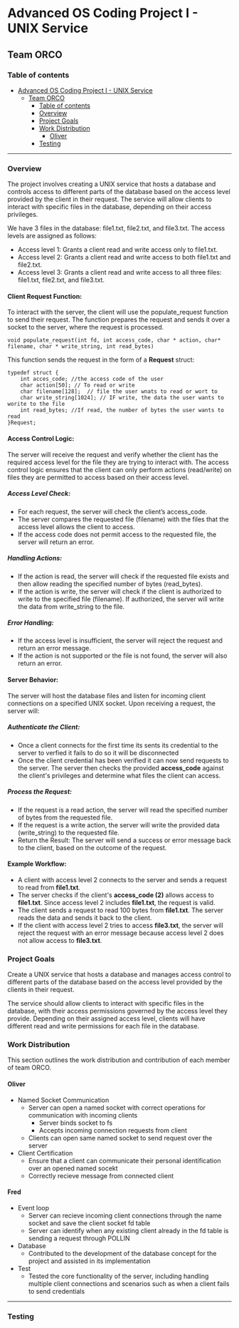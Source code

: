 # Advanced OS Coding Project I - UNIX Service

## Team ORCO

### Table of contents

- [Advanced OS Coding Project I - UNIX Service](#advanced-os-coding-project-i---unix-service)
  - [Team ORCO](#team-orco)
    - [Table of contents](#table-of-contents)
    - [Overview](#overview)
    - [Project Goals](#project-goals)
    - [Work Distribution](#work-distribution)
      - [Oliver](#oliver)
    - [Testing](#testing)

---

### Overview

The project involves creating a UNIX service that hosts a database and controls access to different parts of the database based on the access level provided by the client in their request. The service will allow clients to interact with specific files in the database, depending on their access privileges.

We have 3 files in the database: file1.txt, file2.txt, and file3.txt. The access levels are assigned as follows:

  - Access level 1: Grants a client read and write access only to file1.txt.
  - Access level 2: Grants a client read and write access to both file1.txt and file2.txt.
  - Access level 3: Grants a client read and write access to all three files: file1.txt, file2.txt, and file3.txt.

#### Client Request Function:

To interact with the server, the client will use the populate_request function to send their request. The function prepares the request and sends it over a socket to the server, where the request is processed.

``` 
void populate_request(int fd, int access_code, char * action, char* filename, char * write_string, int read_bytes)
```
This function sends the request in the form of a **Request** struct:
```
typedef struct {
    int acces_code; //the access code of the user
    char action[50]; // To read or write
    char filename[128];  // file the user wnats to read or wort to
    char write_string[1024]; // IF write, the data the user wants to worite to the file
    int read_bytes; //If read, the number of bytes the user wants to read
}Request;
```

#### Access Control Logic:

The server will receive the request and verify whether the client has the required access level for the file they are trying to interact with. The access control logic ensures that the client can only perform actions (read/write) on files they are permitted to access based on their access level.

  ##### Access Level Check:
  - For each request, the server will check the client’s access_code.
  - The server compares the requested file (filename) with the files that the access level allows the client to access.
  - If the access code does not permit access to the requested file, the server will return an error.

  ##### Handling Actions:
  - If the action is read, the server will check if the requested file exists and then allow reading the specified number of bytes (read_bytes).
  - If the action is write, the server will check if the client is authorized to write to the specified file (filename). If authorized, the server will write the data from write_string to the file.

  ##### Error Handling:
  - If the access level is insufficient, the server will reject the request and return an error message.
  - If the action is not supported or the file is not found, the server will also return an error.

  #### Server Behavior:

The server will host the database files and listen for incoming client connections on a specified UNIX socket. Upon receiving a request, the server will:

  ##### Authenticate the Client: 
  - Once a client connects for the first time its sents its credential to the server to verfied it fails to do so it will be disconnected
  - Once the client credential has been verified it can now send requests to the server. The server then checks the provided **access_code** against the client's privileges and determine what files the client can access.
  ##### Process the Request:
  - If the request is a read action, the server will read the specified number of bytes from the requested file.
  - If the request is a write action, the server will write the provided data (write_string) to the requested file.
  - Return the Result: The server will send a success or error message back to the client, based on the outcome of the request.

  #### Example Workflow:

  - A client with access level 2 connects to the server and sends a request to read from **file1.txt**.
  - The server checks if the client's **access_code (2)** allows access to **file1.txt**. Since access level 2 includes **file1.txt**, the request is valid.
  - The client sends a request to read 100 bytes from **file1.txt**. The server reads the data and sends it back to the client.
  - If the client with access level 2 tries to access **file3.txt**, the server will reject the request with an error message because access level 2 does not allow access to **file3.txt**.

### Project Goals

Create a UNIX service that hosts a database and manages access control to different parts of the database based on the access level provided by the clients in their request.

The service should allow clients to interact with specific files in the database, with their access permissions governed by the access level they provide. Depending on their assigned access level, clients will have different read and write permissions for each file in the database.

### Work Distribution

This section outlines the work distribution and contribution of each member of team ORCO.

#### Oliver

- Named Socket Communication
  - Server can open a named socket with correct operations for communication with incoming clients
    - Server binds socket to fs
    - Accepts incoming connection requests from client
  - Clients can open same named socket to send request over the server
- Client Certification
  - Ensure that a client can communicate their personal identification over an opened named socekt
  - Correctly recieve message from connected client

#### Fred

- Event loop 
  - Server can recieve incoming client connections through the name socket and save the client socket fd 
  table
  - Server can identify when any existing client already in the fd table is sending a request through POLLIN
- Database
  - Contributed to the development of the database concept for the project and assisted in its implementation
- Test
  - Tested the core functionality of the server, including handling multiple client connections and scenarios such as when a client fails to send credentials
---

### Testing
